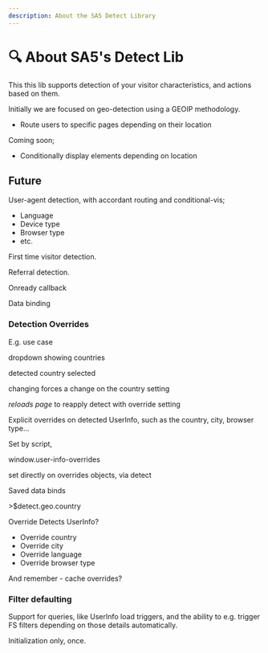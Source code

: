 ```yaml
---
description: About the SA5 Detect Library
---
```


# 🔍 About SA5's Detect Lib

This this lib supports detection of your visitor characteristics, and actions based on them.

Initially we are focused on geo-detection using a GEOIP methodology.&#x20;

* Route users to specific pages depending on their location&#x20;

Coming soon;&#x20;

* Conditionally display elements depending on location &#x20;

## Future

User-agent detection, with accordant routing and conditional-vis;

* Language
* Device type
* Browser type
* etc.&#x20;

First time visitor detection.&#x20;

Referral detection.&#x20;

Onready callback&#x20;

Data binding&#x20;



### Detection Overrides

E.g. use case

dropdown showing countries

detected country selected&#x20;

changing forces a change on the country setting

_reloads page_ to reapply detect with override setting&#x20;



Explicit overrides on detected UserInfo, such as the country, city, browser type...&#x20;

Set by script,&#x20;

window.user-info-overrides&#x20;

set directly on overrides objects, via detect&#x20;

Saved data binds&#x20;

\>$detect.geo.country



Override Detects UserInfo?&#x20;

* Override country
* Override city
* Override language
* Override browser type

And remember - cache overrides?&#x20;







### Filter defaulting

Support for queries, like UserInfo load triggers, and the ability to e.g. trigger FS filters depending on those details automatically.&#x20;

Initialization only, once.&#x20;
